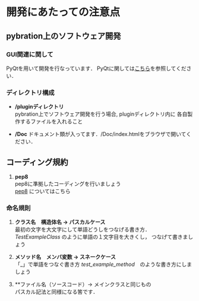 # 開発にあたっての注意点


## pybration上のソフトウェア開発

### GUI関連に関して
PyQtを用いて開発を行なっています．
PyQtに関しては[こちら](https://wiki.python.org/moin/PyQt)を参照してください．


### ディレクトリ構成
* **/pluginディレクトリ**  
pybration上でソフトウェア開発を行う場合,
pluginディレクトリ内に
各自製作するファイルを入れること

* **/Doc**
ドキュメント類が入ってます．/Doc/index.htmlをブラウザで開いてください．


## コーディング規約

1. **pep8**  
pep8に準拠したコーディングを行いましょう  
[pep8](http://pep8-ja.readthedocs.io/ja/latest/)
についてはこちら


### 命名規則

1. **クラス名　構造体名 -> パスカルケース**  
最初の文字を大文字にして単語どうしをつなげる書き方．
_TestExampleClass_ のように単語の１文字目を大きくし，
つなげて書きましょう

1. **メソッド名　メンバ変数 -> スネークケース**  
「_」で単語をつなぐ書き方
_test_example_method_　のような書き方にしましょう

1. **ファイル名（ソースコード）-> メインクラスと同じもの  
パスカル記法と同様になる筈です． 